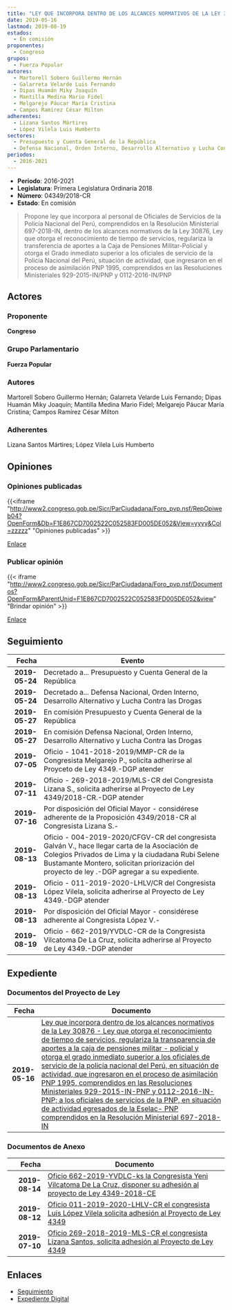 ```yaml
---
title: "LEY QUE INCORPORA DENTRO DE LOS ALCANCES NORMATIVOS DE LA LEY 30876-LEY QUE OTORGA EL RECONOCIMIENTO DE TIEMPO DE SERVICIOS, REGULARIZA LA TRANSFERENCIA DE APORTES A LA CAJA DE PENSIONES MILITAR-POLICIAL Y OTORGA EL GRADO INMEDIATO SUPERIOR A LOS OFICIALES DE SERVICIO DE LA POLICÍA NACIONAL DEL PERÚ"
date: 2019-05-16
lastmod: 2019-08-19
estados: 
  - En comisión
proponentes: 
  - Congreso
grupos: 
  - Fuerza Popular
autores: 
  - Martorell Sobero Guillermo Hernán
  - Galarreta Velarde Luis Fernando
  - Dipas Huamán Miky Joaquín
  - Mantilla Medina Mario Fidel
  - Melgarejo Páucar María Cristina
  - Campos Ramírez César Milton
adherentes: 
  - Lizana Santos Mártires
  - López Vilela Luis Humberto
sectores: 
  - Presupuesto y Cuenta General de la República
  - Defensa Nacional, Orden Interno, Desarrollo Alternativo y Lucha Contra las Drogas
periodos: 
  - 2016-2021
---
```


- **Periodo**: 2016-2021
- **Legislatura**: Primera Legislatura Ordinaria 2018
- **Número**: 04349/2018-CR
- **Estado**: En comisión

> Propone ley que incorpora al personal de Oficiales de Servicios de la Policía Nacional del Perú, comprendidos en la Resolución Ministerial 697-2018-IN, dentro de los alcances normativos de la Ley 30876, Ley que otorga el reconocimiento de tiempo de servicios, regulariza la transferencia de aportes a la Caja de Pensiones Militar-Policial y otorga el Grado inmediato superior a los oficiales de servicio de la Policia Nacional del Perú, situación de actividad, que ingresaron en el proceso de asimilación PNP 1995, comprendidos en las Resoluciones Ministeriales 929-2015-IN/PNP y 0112-2016-IN/PNP


## Actores

### Proponente

**Congreso**

### Grupo Parlamentario

**Fuerza Popular**

### Autores

Martorell Sobero Guillermo Hernán; Galarreta Velarde Luis Fernando; Dipas Huamán Miky Joaquín; Mantilla Medina Mario Fidel; Melgarejo Páucar María Cristina; Campos Ramírez César Milton

### Adherentes

Lizana Santos Mártires; López Vilela Luis Humberto


## Opiniones

### Opiniones publicadas

{{<iframe "http://www2.congreso.gob.pe/Sicr/ParCiudadana/Foro_pvp.nsf/RepOpiweb04?OpenForm&Db=F1E867CD7002522C052583FD005DE052&View=yyyy&Col=zzzzz" "Opiniones publicadas" >}}

[Enlace](http://www2.congreso.gob.pe/Sicr/ParCiudadana/Foro_pvp.nsf/RepOpiweb04?OpenForm&Db=F1E867CD7002522C052583FD005DE052&View=yyyy&Col=zzzzz)
### Publicar opinión

{{< iframe "http://www2.congreso.gob.pe/Sicr/ParCiudadana/Foro_pvp.nsf/Documentos?OpenForm&ParentUnid=F1E867CD7002522C052583FD005DE052&view" "Brindar opinión" >}}

[Enlace](http://www2.congreso.gob.pe/Sicr/ParCiudadana/Foro_pvp.nsf/Documentos?OpenForm&ParentUnid=F1E867CD7002522C052583FD005DE052&view)

## Seguimiento

| Fecha | Evento |
|------:|--------|
| **2019-05-24** | Decretado a... Presupuesto y Cuenta General de la República|
| **2019-05-24** | Decretado a... Defensa Nacional, Orden Interno, Desarrollo Alternativo y Lucha Contra las Drogas|
| **2019-05-27** | En comisión Presupuesto y Cuenta General de la República|
| **2019-05-27** | En comisión Defensa Nacional, Orden Interno, Desarrollo Alternativo y Lucha Contra las Drogas|
| **2019-07-05** | Oficio - 1041-2018-2019/MMP-CR de la Congresista Melgarejo P., solicita adherirse al Proyceto de Ley 4349.-DGP atender|
| **2019-07-11** | Oficio - 269-2018-2019/MLS-CR del Congresista Lizana S., solicita adherirse al Proyecto de Ley 4349/2018-CR.-DGP atender|
| **2019-07-16** | Por disposición del Oficial Mayor - considérese adherente de la Proposición 4349/2018-CR al Congresista Lizana S.-|
| **2019-08-13** | Oficio - 004-2019-2020/CFGV-CR del congresista Galván V., hace llegar carta de la Asociación de Colegios Privados de Lima y la ciudadana Rubi Selene Bustamante Montero, solicitan priorización del proyecto de ley .-DGP agregar a su expediente.|
| **2019-08-13** | Oficio - 011-2019-2020-LHLV/CR del Congresista López Vilela, solicita adherirse al Proyecto de Ley 4349.-DGP atender|
| **2019-08-13** | Por disposición del Oficial Mayor - considérese adherente al Congresista López V.-|
| **2019-08-19** | Oficio - 662-2019/YVDLC-CR de la Congresista Vilcatoma De La Cruz, solicita adherirse al Proyecto de Ley 4349.-DGP atender|


## Expediente


### Documentos del Proyecto de Ley

| Fecha | Documento |
|------:|--------|
| **2019-05-16** | [Ley que incorpora dentro de los alcances normativos de la Ley 30876 - Ley que otorga el reconocimiento de tiempo de servicios, regulariza la transparencia de aportes a la caja de pensiones militar - policial y otorga el grado inmediato superior a los oficiales de servicio de la policía nacional del Perú, en situación de actividad, que ingresaron en el proceso de asimilación PNP 1995, comprendidos en las Resoluciones Ministeriales 929-2015-IN-PNP y 0112-2016-IN-PNP; a los oficiales de servicios de la PNP, en situación de actividad egresados de la Eselac- PNP comprendidos en la Resolución Ministerial 697-2018-IN](http://www.leyes.congreso.gob.pe/Documentos/2016_2021/Proyectos_de_Ley_y_de_Resoluciones_Legislativas/PL0434920190516..pdf) |

### Documentos de Anexo

| Fecha | Documento |
|------:|--------|
| **2019-08-14** | [Oficio 662-2019-YVDLC-ks la Congresista Yeni Vilcatoma De La Cruz, disponer su adhesión al proyecto de Ley 4349-2018-CE](http://www.leyes.congreso.gob.pe/Documentos/2016_2021/Adhesiones/Proyectos_de_Ley/OFICIO-662-2019-YVDLC-ks.pdf) |
| **2019-08-12** | [Oficio 011-2019-2020-LHLV-CR el congresista Luis López Vilela solicita adhesión al Proyecto de Ley 4349](http://www.leyes.congreso.gob.pe/Documentos/2016_2021/Adhesiones/Proyectos_de_Ley/OFICIO-011-2019-2020-LHLV-CR.pdf) |
| **2019-07-10** | [Oficio 269-2018-2019-MLS-CR el congresista Lizana Santos, solicita adhesión al Proyecto de Ley 4349](http://www.leyes.congreso.gob.pe/Documentos/2016_2021/Adhesiones/Proyectos_de_Ley/OFICIO-269-2018-2019-MLS-CR.pdf) |

## Enlaces 

- [Seguimiento](http://www2.congreso.gob.pe/Sicr/TraDocEstProc/CLProLey2016.nsf/f7fff46988ca05b1052578e100829cc7/c83d06c717ea9bdc052583fd005edfe3?OpenDocument)
- [Expediente Digital](http://www2.congreso.gob.pe/Sicr/TraDocEstProc/CLProLey2016.nsf/f7fff46988ca05b1052578e100829cc7/c83d06c717ea9bdc052583fd005edfe3?OpenDocument&Click=05257FB7005EB655.eb71d0cf91d8294e05256cdf006b5706/$Body/0.1C6C)
